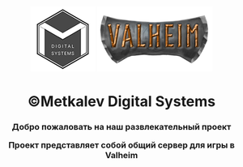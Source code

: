 <div align="center">
<img src="https://github.com/Metkalev-Digital-Systems/Karjalaheim/blob/main/MDS.png" alt="img"/>
  <img src="https://github.com/Metkalev-Digital-Systems/Karjalaheim/blob/main/Valheim.png" alt="img"/>
<h1>©️Metkalev Digital Systems </h1>
<h3>
  <p>Добро пожаловать на наш развлекательный проект</p>
  <p>Проект представляет собой общий сервер для игры в Valheim</p>
</h3>
</div>
